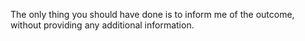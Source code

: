 The only thing you should have done is to inform me of the outcome, without providing any additional information.